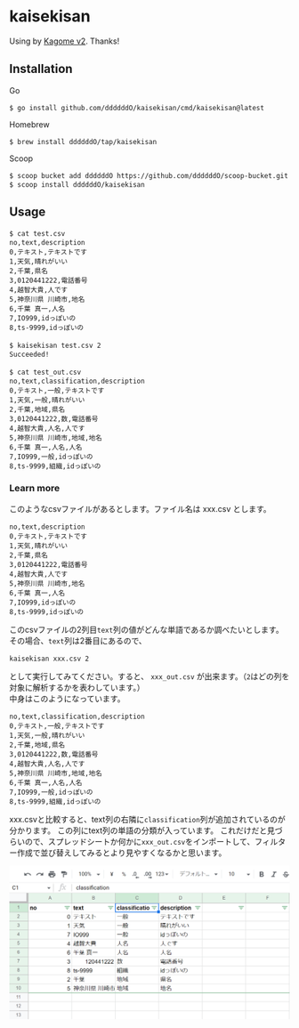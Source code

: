 # kaisekisan

Using by [Kagome v2](https://github.com/ikawaha/kagome). Thanks!

## Installation

Go
```console
$ go install github.com/ddddddO/kaisekisan/cmd/kaisekisan@latest
```

Homebrew
```console
$ brew install ddddddO/tap/kaisekisan
```

Scoop
```console
$ scoop bucket add ddddddO https://github.com/ddddddO/scoop-bucket.git
$ scoop install ddddddO/kaisekisan
```

## Usage

```console
$ cat test.csv
no,text,description
0,テキスト,テキストです
1,天気,晴れがいい
2,千葉,県名
3,0120441222,電話番号
4,越智大貴,人です
5,神奈川県 川崎市,地名
6,千葉 真一,人名
7,IO999,idっぽいの
8,ts-9999,idっぽいの

$ kaisekisan test.csv 2
Succeeded!

$ cat test_out.csv
no,text,classification,description
0,テキスト,一般,テキストです
1,天気,一般,晴れがいい
2,千葉,地域,県名
3,0120441222,数,電話番号
4,越智大貴,人名,人です
5,神奈川県 川崎市,地域,地名
6,千葉 真一,人名,人名
7,IO999,一般,idっぽいの
8,ts-9999,組織,idっぽいの
```

### Learn more

このようなcsvファイルがあるとします。ファイル名は xxx.csv とします。
```console
no,text,description
0,テキスト,テキストです
1,天気,晴れがいい
2,千葉,県名
3,0120441222,電話番号
4,越智大貴,人です
5,神奈川県 川崎市,地名
6,千葉 真一,人名
7,IO999,idっぽいの
8,ts-9999,idっぽいの
```

このcsvファイルの2列目`text`列の値がどんな単語であるか調べたいとします。
その場合、`text`列は2番目にあるので、

```console
kaisekisan xxx.csv 2
```

として実行してみてください。すると、 `xxx_out.csv` が出来ます。（`2`はどの列を対象に解析するかを表わしています。）<br>
中身はこのようになっています。

```console
no,text,classification,description
0,テキスト,一般,テキストです
1,天気,一般,晴れがいい
2,千葉,地域,県名
3,0120441222,数,電話番号
4,越智大貴,人名,人です
5,神奈川県 川崎市,地域,地名
6,千葉 真一,人名,人名
7,IO999,一般,idっぽいの
8,ts-9999,組織,idっぽいの
```

xxx.csvと比較すると、text列の右隣に`classification`列が追加されているのが分かります。
この列にtext列の単語の分類が入っています。
これだけだと見づらいので、スプレッドシートか何かに`xxx_out.csv`をインポートして、フィルター作成で並び替えしてみるとより見やすくなるかと思います。

![](spreadseet.png)
